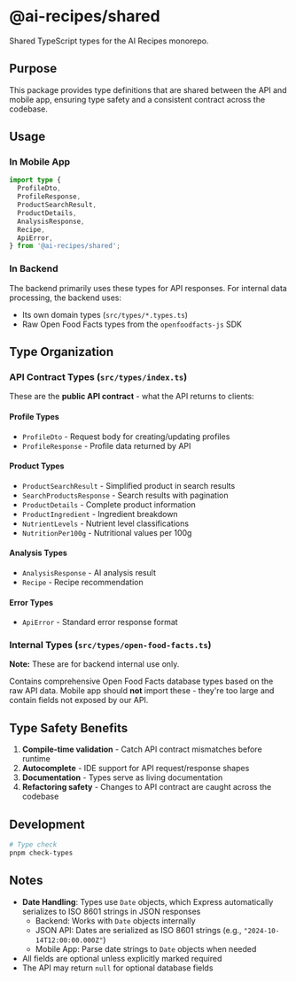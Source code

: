 # @ai-recipes/shared

Shared TypeScript types for the AI Recipes monorepo.

## Purpose

This package provides type definitions that are shared between the API and mobile app, ensuring type safety and a consistent contract across the codebase.

## Usage

### In Mobile App

```typescript
import type {
  ProfileDto,
  ProfileResponse,
  ProductSearchResult,
  ProductDetails,
  AnalysisResponse,
  Recipe,
  ApiError,
} from '@ai-recipes/shared';
```

### In Backend

The backend primarily uses these types for API responses. For internal data processing, the backend uses:
- Its own domain types (`src/types/*.types.ts`)
- Raw Open Food Facts types from the `openfoodfacts-js` SDK

## Type Organization

### API Contract Types (`src/types/index.ts`)

These are the **public API contract** - what the API returns to clients:

#### Profile Types
- `ProfileDto` - Request body for creating/updating profiles
- `ProfileResponse` - Profile data returned by API

#### Product Types
- `ProductSearchResult` - Simplified product in search results
- `SearchProductsResponse` - Search results with pagination
- `ProductDetails` - Complete product information
- `ProductIngredient` - Ingredient breakdown
- `NutrientLevels` - Nutrient level classifications
- `NutritionPer100g` - Nutritional values per 100g

#### Analysis Types
- `AnalysisResponse` - AI analysis result
- `Recipe` - Recipe recommendation

#### Error Types
- `ApiError` - Standard error response format

### Internal Types (`src/types/open-food-facts.ts`)

**Note:** These are for backend internal use only.

Contains comprehensive Open Food Facts database types based on the raw API data. Mobile app should **not** import these - they're too large and contain fields not exposed by our API.

## Type Safety Benefits

1. **Compile-time validation** - Catch API contract mismatches before runtime
2. **Autocomplete** - IDE support for API request/response shapes
3. **Documentation** - Types serve as living documentation
4. **Refactoring safety** - Changes to API contract are caught across the codebase

## Development

```bash
# Type check
pnpm check-types
```

## Notes

- **Date Handling**: Types use `Date` objects, which Express automatically serializes to ISO 8601 strings in JSON responses
  - Backend: Works with `Date` objects internally
  - JSON API: Dates are serialized as ISO 8601 strings (e.g., `"2024-10-14T12:00:00.000Z"`)
  - Mobile App: Parse date strings to `Date` objects when needed
- All fields are optional unless explicitly marked required
- The API may return `null` for optional database fields
